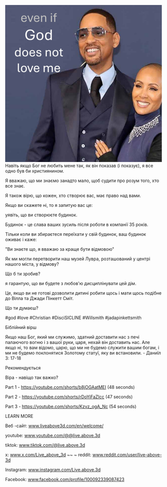 ![Video cover image](../cover.jpg)
Навіть якщо Бог не любить мене так, як він показав (і показує), я все одно був би християнином.

Я вважаю, що ми знаємо занадто мало, щоб судити про розум того, хто все знає.

Я також вірю, що кожен, хто створює вас, має право над вами.

Якщо ви скажете ні, то я запитую вас це:

уявіть, що ви створюєте будинок.

Будинок - це слава ваших зусиль після роботи в компанії 35 років.

Тільки коли ви збираєтеся переїхати у свій будинок, ваш будинок оживає і каже:

"Ви знаєте що, я вважаю за краще бути відмовою"

Як ми могли перетворити наш музей Лувра, розташований у центрі нашого міста, у відмову?

Що б ти зробив?

я гарантую, що ви будете з любов'ю дисциплінувати цей дім.

Це, якщо ви не готові дозволити дитині робити щось і мати щось подібне до Вілла та Джади Пінкетт Сміт.

Що ти думаєш?


#god #love #Christian #DisciSICLINE #Willsmith #jadapinkettsmith


Біблійний вірш

Якщо наш Бог, який ми служимо, здатний доставити нас з печі палаючого вогню і з вашої руки, царя, нехай він доставить нас. Але якщо ні, то вам відомо, царю, що ми не будемо служити вашим богам, і ми не будемо поклонятися Золотому статуї, яку ви встановили. - Даниїл 3: 17-18


Рекомендується

Віра - навіщо так важко?

Part 1 - https://youtube.com/shorts/b8jOGAatMEI (48 seconds)

Part 2 - https://youtube.com/shorts/rDoYiFaZIcc (47 seconds)

Part 3 - https://youtube.com/shorts/Kzvz_ogA_Nc (54 seconds)


LEARN MORE

Веб -сайт: www.liveabove3d.com/en/welcome/

youtube: www.youtube.com/@@live.above.3d

tiktok: www.tiktok.com/@live.above.3d

x: www.x.com/Live_above_3d ~~ ~ reddit: www.reddit.com/user/live-above-3d

Instagram: www.instagram.com/Live.above.3d

Facebook: www.facebook.com/profile/100092339087423
